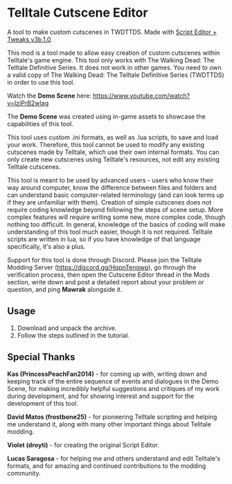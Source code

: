 # Telltale Cutscene Editor
A tool to make custom cutscenes in TWDTTDS. Made with [Script Editor + Tweaks v3b.1.0](https://github.com/Telltale-Modding-Group/Telltale-Script-Editor-Tweaks).

This mod is a tool made to allow easy creation of custom cutscenes within Telltale's game engine. This tool only works with The Walking Dead: The Telltale Definitive Series. It does not work in other games. You need to own a valid copy of The Walking Dead: The Telltale Definitive Series (TWDTTDS) in order to use this tool.

Watch the **Demo Scene** here: https://www.youtube.com/watch?v=IziPrB2wIag

The **Demo Scene** was created using in-game assets to showcase the capabilities of this tool.

This tool uses custom .ini formats, as well as .lua scripts, to save and load your work. Therefore, this tool cannot be used to modify any existing cutscenes made by Telltale, which use their own internal formats. You can only create new cutscenes using Telltale's resources, not edit any existing Telltale cutscenes.

This tool is meant to be used by advanced users - users who know their way around computer, know the difference between files and folders and can understand basic computer-related terminology (and can look terms up if they are unfamiliar with them). Creation of simple cutscenes does not require coding knowledge beyond following the steps of scene setup. More complex features will require writing some new, more complex code, though nothing too difficult. In general, knowledge of the basics of coding will make understanding of this tool much easier, though it is not required. Telltale scripts are written in lua, so if you have knowledge of that language specifically, it's also a plus.

Support for this tool is done through Discord. Please join the Telltale Modding Server (https://discord.gg/HqpnTenqwp), go through the verification process, then open the Cutscene Editor thread in the Mods section, write down and post a detailed report about your problem or question, and ping **Mawrak** alongside it.

## Usage

1) Download and unpack the archive.
2) Follow the steps outlined in the tutorial.

## Special Thanks

**Kas (PrincessPeachFan2014)** - for coming up with, writing down and keeping track of the entire sequence of events and dialogues in the Demo Scene, for making incredibly helpful suggestions and critiques of my work during development, and for showing interest and support for the development of this tool.

**David Matos (frostbone25)** - for pioneering Telltale scripting and helping me understand it, along with many other important things about Telltale modding.

**Violet (droyti)** - for creating the original Script Editor.

**Lucas Saragosa** - for helping me and others understand and edit Telltale's formats, and for amazing and continued contributions to the modding community.
